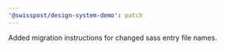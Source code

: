 ```yaml
---
'@swisspost/design-system-demo': patch
---
```


Added migration instructions for changed sass entry file names.
